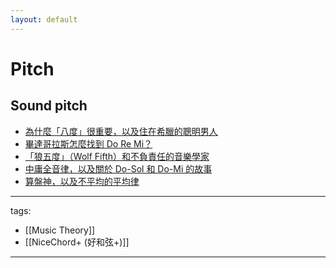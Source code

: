 ```yaml
---
layout: default
---
```


# Pitch

## Sound pitch
 * [為什麼「八度」很重要，以及住在希臘的聰明男人](https://www.youtube.com/watch?v=rpZV2YO4LJA)  
 * [畢達哥拉斯怎麼找到 Do Re Mi？](https://www.youtube.com/watch?v=p6f__AYhqUA)  
 * [「狼五度」（Wolf Fifth）和不負責任的音樂學家](https://www.youtube.com/watch?v=Mf6XgBijyvQ)  
 * [中庸全音律，以及關於 Do-Sol 和 Do-Mi 的故事](https://www.youtube.com/watch?v=P-FexskXLTQ)  
 * [算盤神，以及不平均的平均律](https://www.youtube.com/watch?v=HkzHF147ZjE)  

 
---
tags:
  - [[Music Theory]]
  - [[NiceChord+ (好和弦+)]]
  
---
